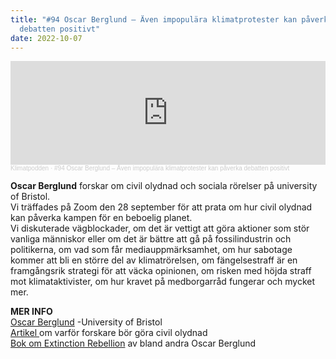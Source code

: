 ```yaml
---
title: "#94 Oscar Berglund – Även impopulära klimatprotester kan påverka
  debatten positivt"
date: 2022-10-07
---
```

<iframe width="100%" height="166" scrolling="no" frameborder="no" allow="autoplay" src="https://w.soundcloud.com/player/?url=https%3A//api.soundcloud.com/tracks/1358753854&color=%233d7745&auto_play=false&hide_related=false&show_comments=true&show_user=true&show_reposts=false&show_teaser=true"></iframe><div style="font-size: 10px; color: #cccccc;line-break: anywhere;word-break: normal;overflow: hidden;white-space: nowrap;text-overflow: ellipsis; font-family: Interstate,Lucida Grande,Lucida Sans Unicode,Lucida Sans,Garuda,Verdana,Tahoma,sans-serif;font-weight: 100;"><a href="https://soundcloud.com/klimatpodden" title="Klimatpodden" target="_blank" style="color: #cccccc; text-decoration: none;">Klimatpodden</a> · <a href="https://soundcloud.com/klimatpodden/94-oscar-berglund-aven-impopulara-klimatprotester-kan-paverka-debatten-positivt" title="#94 Oscar Berglund – Även impopulära klimatprotester kan påverka debatten positivt" target="_blank" style="color: #cccccc; text-decoration: none;">#94 Oscar Berglund – Även impopulära klimatprotester kan påverka debatten positivt</a></div>

**Oscar Berglund** forskar om civil olydnad och sociala rörelser på university of Bristol.\
Vi träffades på Zoom den 28 september för att prata om hur civil olydnad kan påverka kampen för en beboelig planet. \
Vi diskuterade vägblockader, om det är vettigt att göra aktioner som stör vanliga människor eller om det är bättre att gå på fossilindustrin och politikerna, om vad som får mediauppmärksamhet, om hur sabotage kommer att bli en större del av klimatrörelsen, om fängelsestraff är en framgångsrik strategi för att väcka opinionen, om risken med höjda straff mot klimataktivister, om hur kravet på medborgarråd fungerar och mycket mer.

**M﻿ER INFO**\
[O﻿scar Berglund](https://www.bristol.ac.uk/people/person/Oscar-Berglund-2742b53a-dfd3-416a-af8d-13655e3f1a6b/) -University of Bristol\
[A﻿rtikel ](https://www.theguardian.com/environment/2022/aug/29/scientists-call-on-colleagues-to-protest-climate-crisis-with-civil-disobedience)om varför forskare bör göra civil olydnad \
[B﻿ok om Extinction Rebellion](https://link.springer.com/book/10.1007/978-3-030-48359-3) av bland andra Oscar Berglund